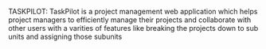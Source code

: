 TASKPILOT:
TaskPilot is a project management web application which helps project
managers to efficiently manage their projects and collaborate with other users
with a varities of features like  breaking the projects down to sub units and assigning those subunits
